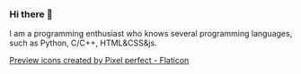 ### Hi there 👋

I am a programming enthusiast who knows several programming languages, such as Python, C/C++, HTML&CSS&js.

<a href="https://www.flaticon.com/free-icons/preview" title="preview icons">Preview icons created by Pixel perfect - Flaticon</a>
<!--
**LOHJC/LOHJC** is a ✨ _special_ ✨ repository because its `README.md` (this file) appears on your GitHub profile.

Here are some ideas to get you started:

- 🔭 I’m currently working on ...
- 🌱 I’m currently learning ...
- 👯 I’m looking to collaborate on ...
- 🤔 I’m looking for help with ...
- 💬 Ask me about ...
- 📫 How to reach me: ...
- 😄 Pronouns: ...
- ⚡ Fun fact: ...
-->
